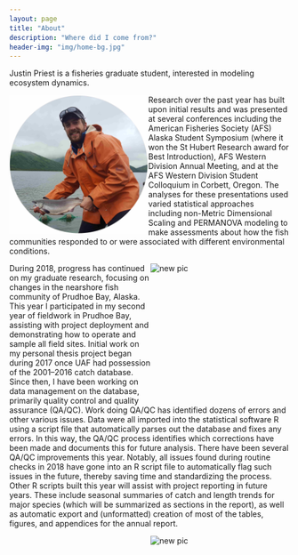 ```yaml
---
layout: page
title: "About"
description: "Where did I come from?"
header-img: "img/home-bg.jpg"
---
```


Justin Priest is a fisheries graduate student, interested in modeling ecosystem dynamics. 	 

<img class="w3-opacity-min w3-hover-opacity-off" src="img/logos/JTP_and_sockeye_lo.jpg" alt="Justin Priest with a Sockeye Salmon" style="width:250px;height:250px;" align="left"/>


 
Research over the past year has built upon initial results and was presented at several conferences including the American Fisheries Society (AFS) Alaska Student Symposium (where it won the St Hubert Research award for Best Introduction), AFS Western Division Annual Meeting, and at the AFS Western Division Student Colloquium in Corbett, Oregon. The analyses for these presentations used varied statistical approaches including non-Metric Dimensional Scaling and PERMANOVA modeling to make assessments about how the fish communities responded to or were associated with different environmental conditions. 

<img class="img_headshot" src="/img/Avatar.png" alt="new pic" style="width:250px;height:250px;" align="right"/>

During 2018, progress has continued on my graduate research, focusing on changes in the nearshore fish community of Prudhoe Bay, Alaska. This year I participated in my second year of fieldwork in Prudhoe Bay, assisting with project deployment and demonstrating how to operate and sample all field sites. Initial work on my personal thesis project began during 2017 once UAF had possession of the 2001–2016 catch database. Since then, I have been working on data management on the database, primarily quality control and quality assurance (QA/QC). Work doing QA/QC has identified dozens of errors and other various issues. Data were all imported into the statistical software R using a script file that automatically parses out the database and fixes any errors. In this way, the QA/QC process identifies which corrections have been made and documents this for future analysis. There have been several QA/QC improvements this year. Notably, all issues found during routine checks in 2018 have gone into an R script file to automatically flag such issues in the future, thereby saving time and standardizing the process. Other R scripts built this year will assist with project reporting in future years. These include seasonal summaries of catch and length trends for major species (which will be summarized as sections in the report), as well as automatic export and (unformatted) creation of most of the tables, figures, and appendices for the annual report.

<img class="img_headshot" src="Avatar.png" alt="new pic" style="width:250px;height:250px;" align="right"/>

